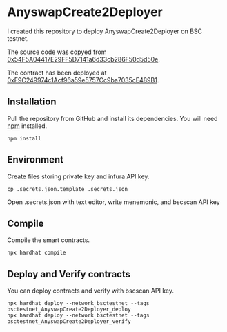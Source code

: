 # AnyswapCreate2Deployer

I created this repository to deploy AnyswapCreate2Deployer on BSC testnet.

The source code was copyed from [0x54F5A04417E29FF5D7141a6d33cb286F50d5d50e](https://bscscan.com/address/0x54F5A04417E29FF5D7141a6d33cb286F50d5d50e#code).

The contract has been deployed at [0xF9C249974c1Acf96a59e5757Cc9ba7035cE489B1](https://testnet.bscscan.com/address/0xF9C249974c1Acf96a59e5757Cc9ba7035cE489B1#code).

## Installation
Pull the repository from GitHub and install its dependencies. You will need [npm](https://docs.npmjs.com/cli/install) installed.

    npm install

## Environment

Create files storing private key and infura API key.

    cp .secrets.json.template .secrets.json

Open .secrets.json with text editor, write menemonic, and bscscan API key

## Compile

Compile the smart contracts.

    npx hardhat compile

## Deploy and Verify contracts

You can deploy contracts and verify with bscscan API key.

	npx hardhat deploy --network bsctestnet --tags bsctestnet_AnyswapCreate2Deployer_deploy
	npx hardhat deploy --network bsctestnet --tags bsctestnet_AnyswapCreate2Deployer_verify

